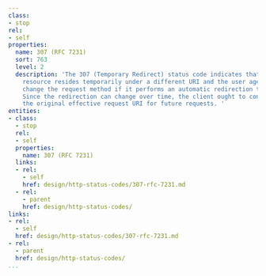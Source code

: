 ```yaml
---
class:
- stop
rel:
- self
properties:
  name: 307 (RFC 7231)
  sort: 763
  level: 2
  description: 'The 307 (Temporary Redirect) status code indicates that the target
    resource resides temporarily under a different URI and the user agent MUST NOT
    change the request method if it performs an automatic redirection to that URI.
    Since the redirection can change over time, the client ought to continue using
    the original effective request URI for future requests. '
entities:
- class:
  - stop
  rel:
  - self
  properties:
    name: 307 (RFC 7231)
  links:
  - rel:
    - self
    href: design/http-status-codes/307-rfc-7231.md
  - rel:
    - parent
    href: design/http-status-codes/
links:
- rel:
  - self
  href: design/http-status-codes/307-rfc-7231.md
- rel:
  - parent
  href: design/http-status-codes/
...
```

